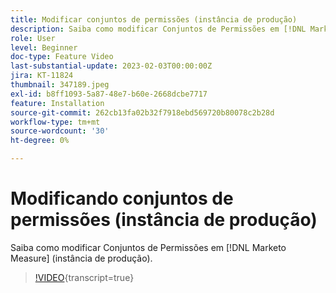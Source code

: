 ```yaml
---
title: Modificar conjuntos de permissões (instância de produção)
description: Saiba como modificar Conjuntos de Permissões em [!DNL Marketo Measure] (instância de produção).
role: User
level: Beginner
doc-type: Feature Video
last-substantial-update: 2023-02-03T00:00:00Z
jira: KT-11824
thumbnail: 347189.jpeg
exl-id: b8ff1093-5a87-48e7-b60e-2668dcbe7717
feature: Installation
source-git-commit: 262cb13fa02b32f7918ebd569720b80078c2b28d
workflow-type: tm+mt
source-wordcount: '30'
ht-degree: 0%

---
```


# Modificando conjuntos de permissões (instância de produção)

Saiba como modificar Conjuntos de Permissões em [!DNL Marketo Measure] (instância de produção).

>[!VIDEO](https://video.tv.adobe.com/v/3431527/?learn=on&captions=por_br){transcript=true}
